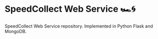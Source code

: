 # SpeedCollect Web Service 🏎️🌀

SpeedCollect Web Service repository. Implemented in Python Flask and MongoDB.